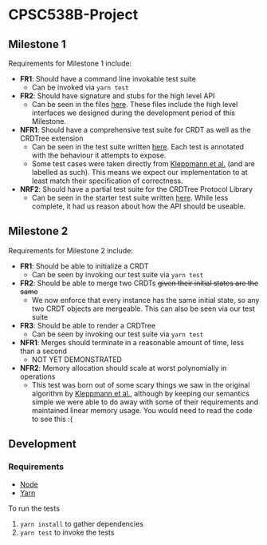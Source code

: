 # CPSC538B-Project

## Milestone 1
Requirements for Milestone 1 include:
- **FR1**: Should have a command line invokable test suite
   - Can be invoked via `yarn test` 
- **FR2**: Should have signature and stubs for the high level API
   - Can be seen in the files [here](./crdtree/src). These files include the high level interfaces we designed during the development period of this Milestone.
- **NFR1**: Should have a comprehensive test suite for CRDT as well as the CRDTree extension
   - Can be seen in the test suite written [here](./crdtree/test/CRDTree.spec.ts). Each test is annotated with the behaviour it attempts to expose.
   - Some test cases were taken directly from [Kleppmann et al.](https://arxiv.org/abs/1608.03960) (and are labelled as such). This means we expect our implementation to at least match their specification of correctness.
- **NRF2**: Should have a partial test suite for the CRDTree Protocol Library
   - Can be seen in the starter test suite written [here](./crdtree/test/RootNetwork.spec.ts). While less complete, it had us reason about how the API should be useable.

## Milestone 2
Requirements for Milestone 2 include:
- **FR1**: Should be able to initialize a CRDT
  - Can be seen by invoking our test suite via `yarn test` 
- **FR2**: Should be able to merge two CRDTs ~~given their initial states are the same~~
  - We now enforce that every instance has the same initial state, so any two CRDT objects are mergeable. This can also be seen via our test suite 
- **FR3**: Should be able to render a CRDTree
  - Can be seen by invoking our test suite via `yarn test`
- **NFR1**: Merges should terminate in a reasonable amount of time, less than a second
  - NOT YET DEMONSTRATED
- **NFR2**: Memory allocation should scale at worst polynomially in operations
  - This test was born out of some scary things we saw in the original algorithm by [Kleppmann et al.](https://arxiv.org/abs/1608.03960), although by keeping our semantics simple we were able to do away with some of their requirements and maintained linear memory usage. You would need to read the code to see this :(  

## Development
### Requirements
- [Node](https://nodejs.org/en/)
- [Yarn](https://yarnpkg.com/)

To run the tests
1. `yarn install` to gather dependencies
2. `yarn test` to invoke the tests
